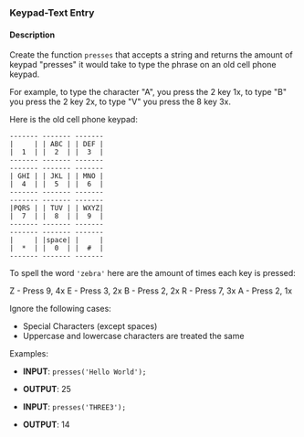 ### Keypad-Text Entry

#### Description

Create the function `presses` that accepts a string and returns the amount of keypad "presses" it would take to type the phrase on an old cell phone keypad.

For example, to type the character "A", you press the 2 key 1x, to type "B" you press the 2 key 2x, to type "V" you press the 8 key 3x.

Here is the old cell phone keypad:

```
------- ------- -------
|     | | ABC | | DEF |
|  1  | |  2  | |  3  |
------- ------- -------
------- ------- -------
| GHI | | JKL | | MNO |
|  4  | |  5  | |  6  |
------- ------- -------
------- ------- -------
|PQRS | | TUV | | WXYZ|
|  7  | |  8  | |  9  |
------- ------- -------
------- ------- -------
|     | |space| |     |
|  *  | |  0  | |  #  |
------- ------- -------
```

To spell the word `'zebra'` here are the amount of times each key is pressed:

Z - Press 9, 4x
E - Press 3, 2x
B - Press 2, 2x
R - Press 7, 3x
A - Press 2, 1x

Ignore the following cases:

- Special Characters (except spaces)
- Uppercase and lowercase characters are treated the same

Examples:

- **INPUT**: `presses('Hello World');`
- **OUTPUT**: 25

- **INPUT**: `presses('THREE3');`
- **OUTPUT**: 14
